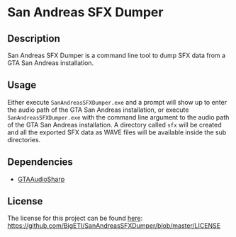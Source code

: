# San Andreas SFX Dumper

## Description
San Andreas SFX Dumper is a command line tool to dump SFX data from a GTA San Andreas installation.

## Usage
Either execute `SanAndreasSFXDumper.exe` and a prompt will show up to enter the audio path of the GTA San Andreas installation, or execute `SanAndreasSFXDumper.exe` with the command line argument to the audio path of the GTA San Andreas installation.
A directory called `sfx` will be created and all the exported SFX data as WAVE files will be available inside the sub directories.

## Dependencies
- [GTAAudioSharp](https://github.com/GTA-ASM/GTAAudioSharp)

## License
The license for this project can be found [here](https://github.com/BigETI/SanAndreasSFXDumper/blob/master/LICENSE): https://github.com/BigETI/SanAndreasSFXDumper/blob/master/LICENSE